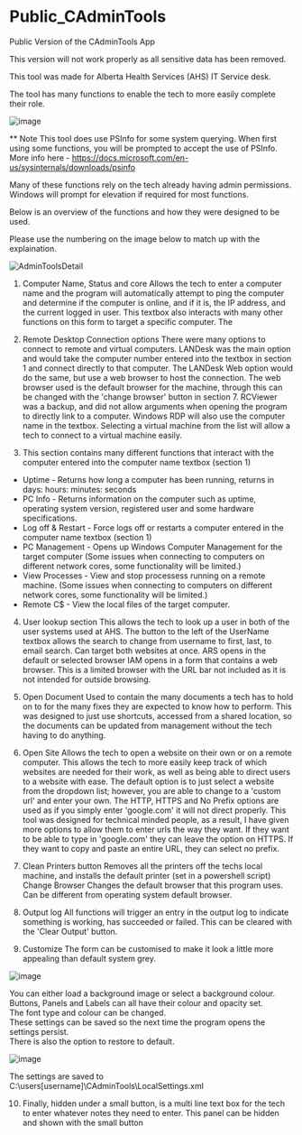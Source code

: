 # Public_CAdminTools
Public Version of the CAdminTools App 

This version will not work properly as all sensitive data has been removed.


This tool was made for Alberta Health Services (AHS) IT Service desk.

The tool has many functions to enable the tech to more easily complete their role.

![image](https://user-images.githubusercontent.com/14237962/160677425-b04251df-8946-4d01-9a84-efb4f9239c1a.png)

** Note This tool does use PSInfo for some system querying. When first using some functions, you will be prompted to accept the use of PSInfo.
More info here - https://docs.microsoft.com/en-us/sysinternals/downloads/psinfo

Many of these functions rely on the tech already having admin permissions. Windows will prompt for elevation if required for most functions.


Below is an overview of the functions and how they were designed to be used.

Please use the numbering on the image below to match up with the explaination.

![AdminToolsDetail](https://user-images.githubusercontent.com/14237962/160680166-9bb37ccf-1cc5-4003-af0f-a17575fc688e.jpg)

1. Computer Name, Status and core
  Allows the tech to enter a computer name and the program will automatically attempt to ping the computer and determine if the computer is online, and if it is, the IP address, and the current logged in user. 
  This textbox also interacts with many other functions on this form to target a specific computer.
  The 

2. Remote Desktop Connection options
  There were many options to connect to remote and virtual computers. LANDesk was the main option and would take the computer number entered into the textbox in section 1 and connect directly to that computer. The LANDesk Web option would do the same, but use a web browser to host the connection. The web browser used is the default browser for the machine, through this can be changed with the 'change browser' button in section 7. RCViewer was a backup, and did not allow arguments when opening the program to directly link to a computer. Windows RDP will also use the computer name in the textbox. Selecting a virtual machine from the list will allow a tech to connect to a virtual machine easily.

3. This section contains many different functions that interact with the computer entered into the computer name textbox (section 1)
  - Uptime - Returns how long a computer has been running, returns in days: hours: minutes: seconds
  - PC Info - Returns information on the computer such as uptime, operating system version, registered user and some hardware specifications.
  - Log off & Restart - Force logs off or restarts a computer entered in the computer name textbox (section 1)
  - PC Management - Opens up Windows Computer Management for the target computer (Some issues when connecting to computers on different network cores, some functionality will be limited.)
  - View Processes - View and stop processess running on a remote machine. (Some issues when connecting to computers on different network cores, some functionality will be limited.)
  - Remote C$ - View the local files of the target computer.

4. User lookup section
  This allows the tech to look up a user in both of the user systems used at AHS. The button to the left of the UserName textbox allows the search to change from username to first, last, to email search.
  Can target both websites at once.
  ARS opens in the default or selected browser
  IAM opens in a form that contains a web browser. This is a limited browser with the URL bar not included as it is not intended for outside browsing.

5. Open Document
  Used to contain the many documents a tech has to hold on to for the many fixes they are expected to know how to perform. This was designed to just use shortcuts, accessed from a shared location, so the documents can be updated from management without the tech having to do anything.

6. Open Site
  Allows the tech to open a website on their own or on a remote computer. This allows the tech to more easily keep track of which websites are needed for their work, as well as being able to direct users to a website with ease.
  The default option is to just select a website from the dropdown list; however, you are able to change to a 'custom url' and enter your own. 
  The HTTP, HTTPS and No Prefix options are used as if you simply enter 'google.com' it will not direct properly. This tool was designed for technical minded people, as a result, I have given more options to allow them to enter urls the way they want. If they want to be able to type in 'google.com' they can leave the option on HTTPS. If they want to copy and paste an entire URL, they can select no prefix.

7. Clean Printers button
    Removes all the printers off the techs local machine, and installs the default printer (set in a powershell script)
  Change Browser
    Changes the default browser that this program uses. Can be different from operating system default browser.

8. Output log
  All functions will trigger an entry in the output log to indicate something is working, has succeeded or failed. This can be cleared with the 'Clear Output' button.

9. Customize
  The form can be customised to make it look a little more appealing than default system grey.
  
  ![image](https://user-images.githubusercontent.com/14237962/160683476-cac793c8-4032-4992-ae67-b01ce160b70c.png)
  
  You can either load a background image or select a background colour.  
  Buttons, Panels and Labels can all have their colour and opacity set.  
  The font type and colour can be changed.  
  These settings can be saved so the next time the program opens the settings persist.  
  There is also the option to restore to default.  

![image](https://user-images.githubusercontent.com/14237962/160683985-c6ccd5cf-371a-4a67-b2f3-eac513937c30.png)

The settings are saved to C:\users\[username]\CAdminTools\LocalSettings.xml

10. Finally, hidden under a small button, is a multi line text box for the tech to enter whatever notes they need to enter.
  This panel can be hidden and shown with the small button
